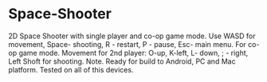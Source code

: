 # Space-Shooter
2D Space Shooter with single player and co-op game mode. 
Use WASD for movement, Space- shooting, R - restart, P - pause, Esc- main menu.
For co-op game mode. Movement for 2nd player: O-up, K-left, L- down, ; - right, Left Shoft for shooting.
Note. Ready for build to Android, PC and Mac platform. Tested on all of this devices.

